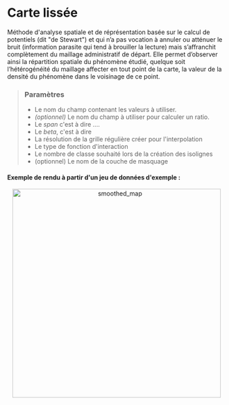 # Carte lissée

Méthode d'analyse spatiale et de réprésentation basée sur le calcul de potentiels (dit \"de Stewart\") et qui n’a pas vocation à annuler ou atténuer le bruit (information parasite qui tend à brouiller la lecture) mais s’affranchit complètement du maillage administratif de départ. Elle permet d’observer ainsi la répartition spatiale du phénomène étudié, quelque soit l’hétérogénéité du maillage affecter en tout point de la carte, la valeur de la densité du phénomène dans le voisinage de ce point.

> ### Paramètres
> * Le nom du champ contenant les valeurs à utiliser.
> * *(optionnel)* Le nom du champ à utiliser pour calculer un ratio.
> * Le *span* c'est à dire ....
> * Le *beta*, c'est à dire
> * La résolution de la grille régulière créer pour l'interpolation
> * Le type de fonction d'interaction
> * Le nombre de classe souhaité lors de la création des isolignes
> * (optionnel) Le nom de la couche de masquage


#### Exemple de rendu à partir d'un jeu de données d'exemple :

<p style="text-align: center;"> <img src="img/smoothed2.png" alt="smoothed_map" style="width: 480px;"/> </p>
